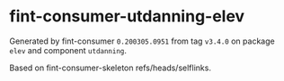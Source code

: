 # fint-consumer-utdanning-elev

Generated by fint-consumer `0.200305.0951` from tag `v3.4.0` on package `elev` and component `utdanning`.

Based on fint-consumer-skeleton refs/heads/selflinks.
